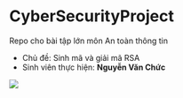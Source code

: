 # CyberSecurityProject
Repo cho bài tập lớn môn An toàn thông tin
- Chủ đề: Sinh mã và giải mã RSA
- Sinh viên thực hiện: __Nguyễn Văn Chức__
<img src="https://www.vietiso.com/images/content/010011011011011013_jpg.jpg" style="align:center"/>
